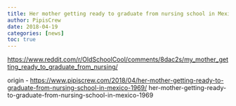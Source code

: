 ```yaml
---
title: Her mother getting ready to graduate from nursing school in Mexico 1969
author: PipisCrew
date: 2018-04-19
categories: [news]
toc: true
---
```


https://www.reddit.com/r/OldSchoolCool/comments/8dac2s/my_mother_getting_ready_to_graduate_from_nursing/

origin - https://www.pipiscrew.com/2018/04/her-mother-getting-ready-to-graduate-from-nursing-school-in-mexico-1969/ her-mother-getting-ready-to-graduate-from-nursing-school-in-mexico-1969